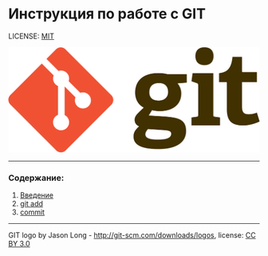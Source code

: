 # Инструкция по работе с GIT

LICENSE: [MIT](./license.md)

![git-logo](./assets/git-logo.png)

---

### Содержание: 
1. [Введение](./intro.md)
2. [git add](./add.md)
3. [commit](./commit.md)

---


GIT logo by Jason Long - http://git-scm.com/downloads/logos, license: [CC BY 3.0](https://creativecommons.org/licenses/by/3.0/)